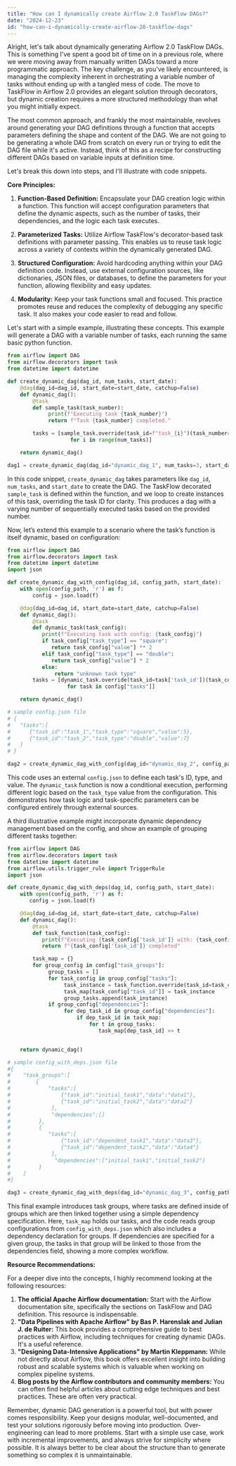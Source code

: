 ```yaml
---
title: "How can I dynamically create Airflow 2.0 TaskFlow DAGs?"
date: "2024-12-23"
id: "how-can-i-dynamically-create-airflow-20-taskflow-dags"
---
```


Alright, let's talk about dynamically generating Airflow 2.0 TaskFlow DAGs. This is something I've spent a good bit of time on in a previous role, where we were moving away from manually written DAGs toward a more programmatic approach. The key challenge, as you've likely encountered, is managing the complexity inherent in orchestrating a variable number of tasks without ending up with a tangled mess of code. The move to TaskFlow in Airflow 2.0 provides an elegant solution through decorators, but dynamic creation requires a more structured methodology than what you might initially expect.

The most common approach, and frankly the most maintainable, revolves around generating your DAG definitions through a function that accepts parameters defining the shape and content of the DAG. We are not going to be generating a whole DAG from scratch on every run or trying to edit the DAG file while it's active. Instead, think of this as a recipe for constructing different DAGs based on variable inputs at definition time.

Let's break this down into steps, and I'll illustrate with code snippets.

**Core Principles:**

1.  **Function-Based Definition:** Encapsulate your DAG creation logic within a function. This function will accept configuration parameters that define the dynamic aspects, such as the number of tasks, their dependencies, and the logic each task executes.

2.  **Parameterized Tasks:** Utilize Airflow TaskFlow's decorator-based task definitions with parameter passing. This enables us to reuse task logic across a variety of contexts within the dynamically generated DAG.

3.  **Structured Configuration:** Avoid hardcoding anything within your DAG definition code. Instead, use external configuration sources, like dictionaries, JSON files, or databases, to define the parameters for your function, allowing flexibility and easy updates.

4.  **Modularity:** Keep your task functions small and focused. This practice promotes reuse and reduces the complexity of debugging any specific task. It also makes your code easier to read and follow.

Let's start with a simple example, illustrating these concepts. This example will generate a DAG with a variable number of tasks, each running the same basic python function.

```python
from airflow import DAG
from airflow.decorators import task
from datetime import datetime

def create_dynamic_dag(dag_id, num_tasks, start_date):
    @dag(dag_id=dag_id, start_date=start_date, catchup=False)
    def dynamic_dag():
        @task
        def sample_task(task_number):
             print(f"Executing task {task_number}")
             return f"Task {task_number} completed."

        tasks = [sample_task.override(task_id=f"task_{i}")(task_number=i)
                    for i in range(num_tasks)]

    return dynamic_dag()

dag1 = create_dynamic_dag(dag_id="dynamic_dag_1", num_tasks=3, start_date=datetime(2024, 1, 1))
```

In this code snippet, `create_dynamic_dag` takes parameters like `dag_id`, `num_tasks`, and `start_date` to create the DAG. The TaskFlow decorated `sample_task` is defined within the function, and we loop to create instances of this task, overriding the task ID for clarity.  This produces a dag with a varying number of sequentially executed tasks based on the provided number.

Now, let’s extend this example to a scenario where the task’s function is itself dynamic, based on configuration:

```python
from airflow import DAG
from airflow.decorators import task
from datetime import datetime
import json

def create_dynamic_dag_with_config(dag_id, config_path, start_date):
    with open(config_path, 'r') as f:
        config = json.load(f)

    @dag(dag_id=dag_id, start_date=start_date, catchup=False)
    def dynamic_dag():
        @task
        def dynamic_task(task_config):
           print(f"Executing task with config: {task_config}")
           if task_config["task_type"] == "square":
              return task_config["value"] ** 2
           elif task_config["task_type"] == "double":
              return task_config["value"] * 2
           else:
               return "unknown task type"
        tasks = [dynamic_task.override(task_id=task['task_id'])(task_config=task)
                   for task in config["tasks"]]

    return dynamic_dag()

# sample config.json file
# {
#   "tasks":[
#      {"task_id":"task_1","task_type":"square","value":5},
#      {"task_id":"task_2","task_type":"double","value":7}
#   ]
# }

dag2 = create_dynamic_dag_with_config(dag_id="dynamic_dag_2", config_path="config.json", start_date=datetime(2024, 1, 1))
```

This code uses an external `config.json` to define each task's ID, type, and value. The `dynamic_task` function is now a conditional execution, performing different logic based on the `task_type` value from the configuration. This demonstrates how task logic and task-specific parameters can be configured entirely through external sources.

A third illustrative example might incorporate dynamic dependency management based on the config, and show an example of grouping different tasks together:

```python
from airflow import DAG
from airflow.decorators import task
from datetime import datetime
from airflow.utils.trigger_rule import TriggerRule
import json

def create_dynamic_dag_with_deps(dag_id, config_path, start_date):
    with open(config_path, 'r') as f:
       config = json.load(f)

    @dag(dag_id=dag_id, start_date=start_date, catchup=False)
    def dynamic_dag():
        @task
        def task_function(task_config):
           print(f"Executing {task_config['task_id']} with: {task_config}")
           return f"{task_config['task_id']} completed"

        task_map = {}
        for group_config in config["task_groups"]:
             group_tasks = []
             for task_config in group_config["tasks"]:
                  task_instance = task_function.override(task_id=task_config["task_id"])(task_config=task_config)
                  task_map[task_config["task_id"]] = task_instance
                  group_tasks.append(task_instance)
             if group_config["dependencies"]:
                  for dep_task_id in group_config["dependencies"]:
                      if dep_task_id in task_map:
                          for t in group_tasks:
                             task_map[dep_task_id] >> t


    return dynamic_dag()

# sample config_with_deps.json file
#{
#    "task_groups":[
#        {
#            "tasks":[
#                {"task_id":"initial_task1","data":"data1"},
#                {"task_id":"initial_task2","data":"data2"}
#             ],
#             "dependencies":[]
#         },
#         {
#            "tasks":[
#                {"task_id":"dependent_task1","data":"data3"},
#                {"task_id":"dependent_task2","data":"data4"}
#             ],
#              "dependencies":["initial_task1","initial_task2"]
#         }
#    ]
#}

dag3 = create_dynamic_dag_with_deps(dag_id="dynamic_dag_3", config_path="config_with_deps.json", start_date=datetime(2024, 1, 1))

```

This final example introduces task groups, where tasks are defined inside of groups which are then linked together using a simple dependency specification. Here, `task_map` holds our tasks, and the code reads group configurations from `config_with_deps.json` which also includes a dependency declaration for groups. If dependencies are specified for a given group, the tasks in that group will be linked to those from the dependencies field, showing a more complex workflow.

**Resource Recommendations:**

For a deeper dive into the concepts, I highly recommend looking at the following resources:

1.  **The official Apache Airflow documentation:** Start with the Airflow documentation site, specifically the sections on TaskFlow and DAG definition. This resource is indispensable.
2.  **"Data Pipelines with Apache Airflow" by Bas P. Harenslak and Julian J. de Ruiter:** This book provides a comprehensive guide to best practices with Airflow, including techniques for creating dynamic DAGs. It's a useful reference.
3. **"Designing Data-Intensive Applications" by Martin Kleppmann:** While not directly about Airflow, this book offers excellent insight into building robust and scalable systems which is valuable when working on complex pipeline systems.
4. **Blog posts by the Airflow contributors and community members:** You can often find helpful articles about cutting edge techniques and best practices. These are often very practical.

Remember, dynamic DAG generation is a powerful tool, but with power comes responsibility. Keep your designs modular, well-documented, and test your solutions rigorously before moving into production. Over-engineering can lead to more problems. Start with a simple use case, work with incremental improvements, and always strive for simplicity where possible. It is always better to be clear about the structure than to generate something so complex it is unmaintainable.
